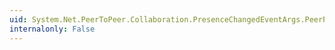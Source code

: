 ```yaml
---
uid: System.Net.PeerToPeer.Collaboration.PresenceChangedEventArgs.PeerPresenceInfo
internalonly: False
---
```


